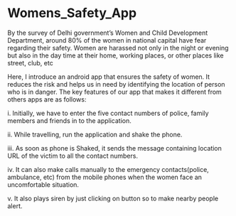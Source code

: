 # Womens_Safety_App
By the survey of Delhi government’s Women and Child Development Department, 
around 80% of the women in national capital have fear regarding their safety. Women are harassed not only in the night or evening but also in the day time at their 
home, working places, or other places like street, club, etc

Here, I introduce an android app that ensures the safety of women.
It reduces the 
risk and helps us in need by identifying the location of person who is in danger.
The key features of our app that makes it different from others apps are as follows:

i. Initially, we have to enter the five contact numbers of police, family members 
and friends in to the application.

ii. While travelling, run the application and shake the phone.

iii. As soon as phone is Shaked, it sends the message containing location URL of the victim to all the contact numbers.

iv. It can also make calls manually to the emergency contacts(police, ambulance, etc) from the mobile phones when the women face an uncomfortable situation.

v. It also plays siren by just clicking on button so to make nearby people alert.
